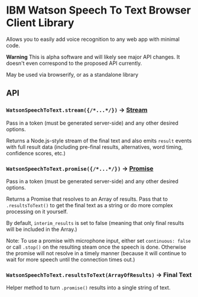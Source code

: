 IBM Watson Speech To Text Browser Client Library
================================================

Allows you to easily add voice recognition to any web app with minimal code. 

**Warning** This is alpha software and will likely see major API changes. It doesn't even correspond to the proposed API currently.

May be used via browserify, or as a standalone library

## API

### `WatsonSpeechToText.stream({/*...*/})` -> [Stream](https://nodejs.org/api/stream.html)

Pass in a token (must be generated server-side) and any other desired options. 

Returns a Node.js-style stream of the final text and also emits `result` events with full result data 
(including pre-final results, alternatives, word timing, confidence scores, etc.)


### `WatsonSpeechToText.promise({/*...*/})` -> [Promise](https://developer.mozilla.org/en-US/docs/Mozilla/JavaScript_code_modules/Promise.jsm/Promise)

Pass in a token (must be generated server-side) and any other desired options. 

Returns a Promise that resolves to an Array of results. 
Pass that to `.resultsToText()` to get the final text as a string or do more complex processing on it yourself.

By default, `interim_results` is set to false (meaning that only final results will be included in the Array.)

Note: To use a promise with microphone input, either set `continuous: false` or call `.stop()` on the resulting steam once the speech is done. 
Otherwise the promise will not resolve in a timely manner (because it will continue to wait for more speech until the connection times out.)

### `WatsonSpeechToText.resultsToText(ArrayOfResults)` -> Final Text

Helper method to turn `.promise()` results into a single string of text.
